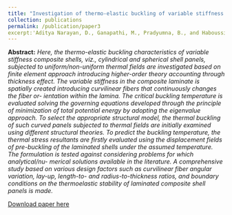 ```yaml
---
title: "Investigation of thermo-elastic buckling of variable stiffness laminated composite shells using finite element approach based on higher-order theory"
collection: publications
permalink: /publication/paper3
excerpt:'Aditya Narayan, D., Ganapathi, M., Pradyumna, B., and Haboussi, M., 2019, “Investigation of Thermo-Elastic Buckling of Variable Stiffness Laminated Composite Shells Using Finite Element Approach Based on Higher-Order Theory,” Compos. Struct., 211(December 2018), pp. 24–40.'
---
```

**Abstract:** _Here, the thermo-elastic buckling characteristics of variable stiffness composite shells, viz., cylindrical and spherical shell panels, subjected to uniform/non-uniform thermal fields are investigated based on finite element approach introducing higher-order theory accounting through thickness effect. The variable stiffness in the composite laminate is spatially created introducing curvilinear fibers that continuously changes the fiber or- ientation within the lamina. The critical buckling temperature is evaluated solving the governing equations developed through the principle of minimization of total potential energy by adopting the eigenvalue approach. To select the appropriate structural model, the thermal buckling of such curved panels subjected to thermal fields are initially examined using different structural theories. To predict the buckling temperature, the thermal stress resultants are firstly evaluated using the displacement fields of pre-buckling of the laminated shells under the assumed temperature. The formulation is tested against considering problems for which analytical/nu- merical solutions available in the literature. A comprehensive study based on various design factors such as curvilinear fiber angular variation, lay-up, length-to- and radius-to-thickness ratios, and boundary conditions on the thermoelastic stability of laminated composite shell panels is made._

[Download paper here](https://AND2797.github.io/files/1-s2.0-S026382231833650X-main.pdf)
